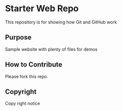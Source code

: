 # Starter Web Repo

This repository is for showing how Git and GitHub work

## Purpose

Sample website with plenty of files for demos

## How to Contribute

Please fork this repo.

## Copyright

Copy right notice